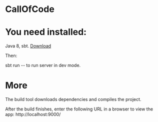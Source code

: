 # CallOfCode

# You need installed:

Java 8,
sbt. [Download](https://www.scala-sbt.org/download.html)

Then:

sbt run -- to run server in dev mode.

# More

The build tool downloads dependencies and compiles the project.

After the build finishes, enter the following URL in a browser to view the app: http://localhost:9000/
